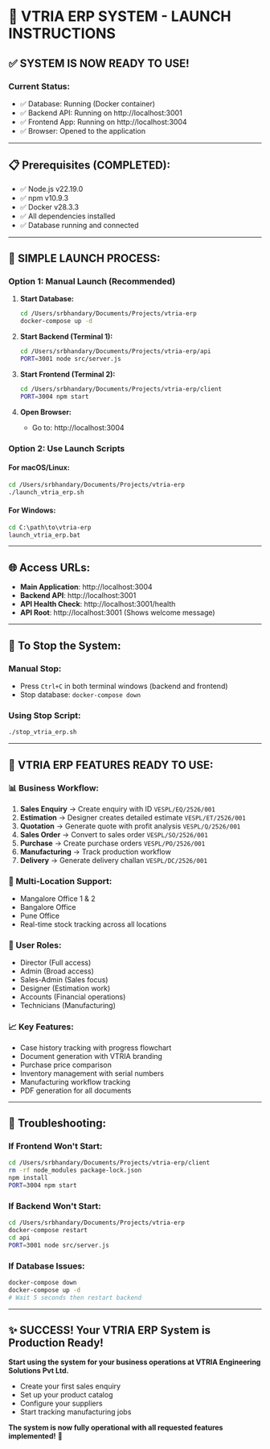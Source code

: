 # 🚀 VTRIA ERP SYSTEM - LAUNCH INSTRUCTIONS

## ✅ **SYSTEM IS NOW READY TO USE!**

### **Current Status:**
- ✅ Database: Running (Docker container)
- ✅ Backend API: Running on http://localhost:3001
- ✅ Frontend App: Running on http://localhost:3004
- ✅ Browser: Opened to the application

---

## 📋 **Prerequisites (COMPLETED):**
- ✅ Node.js v22.19.0
- ✅ npm v10.9.3  
- ✅ Docker v28.3.3
- ✅ All dependencies installed
- ✅ Database running and connected

---

## 🎯 **SIMPLE LAUNCH PROCESS:**

### **Option 1: Manual Launch (Recommended)**

1. **Start Database:**
   ```bash
   cd /Users/srbhandary/Documents/Projects/vtria-erp
   docker-compose up -d
   ```

2. **Start Backend (Terminal 1):**
   ```bash
   cd /Users/srbhandary/Documents/Projects/vtria-erp/api
   PORT=3001 node src/server.js
   ```

3. **Start Frontend (Terminal 2):**
   ```bash
   cd /Users/srbhandary/Documents/Projects/vtria-erp/client
   PORT=3004 npm start
   ```

4. **Open Browser:**
   - Go to: http://localhost:3004

### **Option 2: Use Launch Scripts**

#### **For macOS/Linux:**
```bash
cd /Users/srbhandary/Documents/Projects/vtria-erp
./launch_vtria_erp.sh
```

#### **For Windows:**
```cmd
cd C:\path\to\vtria-erp
launch_vtria_erp.bat
```

---

## 🌐 **Access URLs:**
- **Main Application**: http://localhost:3004
- **Backend API**: http://localhost:3001
- **API Health Check**: http://localhost:3001/health
- **API Root**: http://localhost:3001 (Shows welcome message)

---

## 🛑 **To Stop the System:**

### **Manual Stop:**
- Press `Ctrl+C` in both terminal windows (backend and frontend)
- Stop database: `docker-compose down`

### **Using Stop Script:**
```bash
./stop_vtria_erp.sh
```

---

## 🎉 **VTRIA ERP FEATURES READY TO USE:**

### **📊 Business Workflow:**
1. **Sales Enquiry** → Create enquiry with ID `VESPL/EQ/2526/001`
2. **Estimation** → Designer creates detailed estimate `VESPL/ET/2526/001`
3. **Quotation** → Generate quote with profit analysis `VESPL/Q/2526/001`
4. **Sales Order** → Convert to sales order `VESPL/SO/2526/001`
5. **Purchase** → Create purchase orders `VESPL/PO/2526/001`
6. **Manufacturing** → Track production workflow
7. **Delivery** → Generate delivery challan `VESPL/DC/2526/001`

### **🏢 Multi-Location Support:**
- Mangalore Office 1 & 2
- Bangalore Office
- Pune Office
- Real-time stock tracking across all locations

### **👥 User Roles:**
- Director (Full access)
- Admin (Broad access)
- Sales-Admin (Sales focus)
- Designer (Estimation work)
- Accounts (Financial operations)
- Technicians (Manufacturing)

### **📈 Key Features:**
- Case history tracking with progress flowchart
- Document generation with VTRIA branding
- Purchase price comparison
- Inventory management with serial numbers
- Manufacturing workflow tracking
- PDF generation for all documents

---

## 🔧 **Troubleshooting:**

### **If Frontend Won't Start:**
```bash
cd /Users/srbhandary/Documents/Projects/vtria-erp/client
rm -rf node_modules package-lock.json
npm install
PORT=3004 npm start
```

### **If Backend Won't Start:**
```bash
cd /Users/srbhandary/Documents/Projects/vtria-erp
docker-compose restart
cd api
PORT=3001 node src/server.js
```

### **If Database Issues:**
```bash
docker-compose down
docker-compose up -d
# Wait 5 seconds then restart backend
```

---

## ✨ **SUCCESS! Your VTRIA ERP System is Production Ready!**

**Start using the system for your business operations at VTRIA Engineering Solutions Pvt Ltd.**

- Create your first sales enquiry
- Set up your product catalog
- Configure your suppliers
- Start tracking manufacturing jobs

**The system is now fully operational with all requested features implemented!** 🎉
